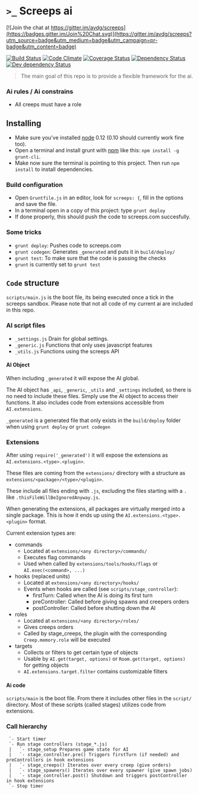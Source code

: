 `>_` Screeps ai
===============

[![Join the chat at https://gitter.im/avdg/screeps](https://badges.gitter.im/Join%20Chat.svg)](https://gitter.im/avdg/screeps?utm_source=badge&utm_medium=badge&utm_campaign=pr-badge&utm_content=badge)

[![Build Status](https://travis-ci.org/avdg/screeps.svg)](https://travis-ci.org/avdg/screeps)
[![Code Climate](https://codeclimate.com/github/avdg/screeps/badges/gpa.svg)](https://codeclimate.com/github/avdg/screeps)
[![Coverage Status](https://coveralls.io/repos/avdg/screeps/badge.svg?branch=master)](https://coveralls.io/r/avdg/screeps?branch=master)
[![Dependency Status](https://david-dm.org/avdg/screeps.svg)](https://david-dm.org/avdg/screeps)
[![Dev dependency Status](https://david-dm.org/avdg/screeps/dev-status.svg)](https://david-dm.org/avdg/screeps#info=devDependencies)

> The main goal of this repo is to provide a flexible framework for the ai.

### Ai rules / Ai constrains
- All creeps must have a role

## Installing

- Make sure you've installed [node](https://nodejs.org/) 0.12 (0.10 should currently work fine too).
- Open a terminal and install grunt with [npm](https://www.npmjs.com/) like this: `npm install -g grunt-cli`.
- Make now sure the terminal is pointing to this project. Then run `npm install` to install dependencies.

### Build configuration
- Open `Gruntfile.js` in an editor, look for `screeps: {`, fill in the options and save the file.
- In a terminal open in a copy of this project: type `grunt deploy`
- If done properly, this should push the code to screeps.com succesfully.

### Some tricks

- `grunt deploy`: Pushes code to screeps.com
- `grunt codegen`: Generates `_generated` and puts it in `build/deploy/`
- `grunt test`: To make sure that the code is passing the checks
- `grunt` is currently set to `grunt test`

## `Code` structure

`scripts/main.js` is the boot file, its being executed once a tick in the screeps sandbox.
Please note that not all code of my current ai are included in this repo.

### AI script files

- `_settings.js` Drain for global settings.
- `_generic.js` Functions that only uses javascript features
- `_utils.js` Functions using the screeps API

#### AI Object

When including `_generated` it will expose the AI global.

The AI object has `_api`, `_generic`, `_utils` and `_settings` included,
so there is no need to include these files.
Simply use the AI object to access their functions.
It also includes code from extensions accessible from `AI.extensions`.

`_generated` is a generated file that only exists in the `build/deploy`
folder when using `grunt deploy` or `grunt codegen`

### Extensions

After using `require('_generated')` it will expose the extensions as
`AI.extensions.<type>.<plugin>`.

These files are coming from the `extensions/` directory with a structure as
`extensions/<package>/<type>/<plugin>`.

These include all files ending with `.js`, excluding the files starting with a `.`
like `.thisFileWillBeIgnoredAnyway.js`.

When generating the extensions, all packages are virtually merged into a single package.
This is how it ends up using the `AI.extensions.<type>.<plugin>` format.

Current extension types are:
- commands
   - Located at `extensions/<any directory>/commands/`
   - Executes flag commands
   - Used when called by `extensions/tools/hooks/flags` or `AI.exec(<command>, ...)`
- hooks (replaced units)
   - Located at `extensions/<any directory>/hooks/`
   - Events when hooks are called (see `scripts/stage_controller`):
     - firstTurn: Called when the AI is doing its first turn
     - preController: Called before giving spawns and creepers orders
     - postController: Called before shutting down the AI
- roles
   - Located at `extensions/<any directory>/roles/`
   - Gives creeps orders
   - Called by stage_creeps, the plugin with the corresponding `Creep.memory.role` will be executed
- targets
   - Collects or filters to get certain type of objects
   - Usable by `AI.get(target, options)` or `Room.get(target, options)` for getting objects
   - `AI.extensions.target.filter` contains customizable filters

#### Ai code
`scripts/main` is the boot file. From there it includes other files in the `script/` directory.
Most of these scripts (called stages) utilizes code from extensions.

### Call hierarchy
```
 `- Start timer
 `- Run stage controllers (stage_*.js)
 |   `- stage_setup Prepares game state for AI
 |   `- stage_controller.pre() Triggers firstTurn (if needed) and preControllers in hook extensions
 |   `- stage_creeps() Iterates over every creep (give orders)
 |   `- stage_spawners() Iterates over every spawner (give spawn jobs)
 |   `- stage_controller.post() Shutdown and triggers postController in hook extensions
 `- Stop timer
```
